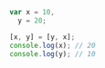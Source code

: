 ```javascript
var x = 10,
  y = 20;

[x, y] = [y, x];
console.log(x); // 20
console.log(y); // 10
```
